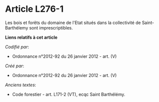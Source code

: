 # Article L276-1

Les bois et forêts du domaine de l'Etat situés dans la collectivité de Saint-Barthélemy sont imprescriptibles.

**Liens relatifs à cet article**

_Codifié par_:

  - Ordonnance n°2012-92 du 26 janvier 2012 - art. (V)

_Créé par_:

  - Ordonnance n°2012-92 du 26 janvier 2012 - art. (V)

_Anciens textes_:

  - Code forestier - art. L171-2 (VT), ecqc Saint Barthélémy.
